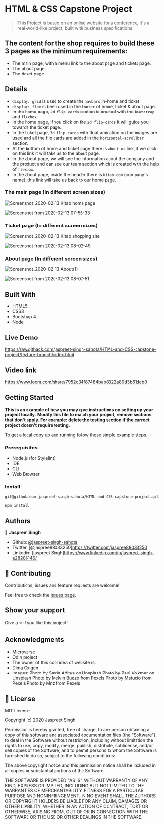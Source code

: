 # HTML & CSS Capstone Project

> This Project is based on an online website for a conference, it's a real-world-like project, built with business specifications.

## The content for the shop requires to build these 3 pages as the minimum requirements:

- The main page, with a menu link to the about page and tickets page.
- The about page.
- The ticket page.

## Details

- `display: grid` is used to create the `navbars` in-home and ticket 
- `display: flex` is been used in the `footer` of home, ticket & about page.
- In the home page, `2d flip-cards` section is created with the `bootstrap` and `flexbox`.
- In the home page, if you click on the `2d flip-cards` it will guide you towards the ticket page.
- In the ticket page, `3d flip cards` with float amination on the images are used and all the flip cards are added in the `horizontal-scrollbar` section.
- At the bottom of home and ticket page there is `about us` link, if we click on this link it will take us to the about page.
- In the about page, we will see the information about the company and the product and can see our team section which is created with the help of `flexbox`.
- In the about page, inside the header there is `Kitab.com` (company's name), this link will take us back to our home page.


### The main page (In different screen sizes)

![Screenshot_2020-02-13 Kitab home page](https://user-images.githubusercontent.com/55361440/74394562-e07f6c80-4e32-11ea-8605-80a3a1f4797c.png)

![Screenshot from 2020-02-13 07-56-33](https://user-images.githubusercontent.com/55361440/74395853-6224c980-4e36-11ea-9114-f0e12372c1f9.png)

### Ticket page (In different screen sizes)

![Screenshot_2020-02-13 Kitab shopping site](https://user-images.githubusercontent.com/55361440/74395923-94362b80-4e36-11ea-9e35-f5eb6aa37c62.png)

![Screenshot from 2020-02-13 08-02-49](https://user-images.githubusercontent.com/55361440/74396180-3f46e500-4e37-11ea-89f2-f287586a7860.png)

### About page (In different screen sizes)

![Screenshot_2020-02-13 About(1)](https://user-images.githubusercontent.com/55361440/74396292-8f25ac00-4e37-11ea-861a-15c67ac777f6.png)

![Screenshot from 2020-02-13 08-07-51](https://user-images.githubusercontent.com/55361440/74396432-f6436080-4e37-11ea-9fb5-3807ed7de512.png)


## Built With

- HTML5
- CSS3
- Bootstrap 4
- Node


## Live Demo

https://raw.githack.com/jaspreet-singh-sahota/HTML-and-CSS-capstone-project/feature-branch/index.html

## Video link

https://www.loom.com/share/7952c34f87484bab8322a80d3b61deb0

## Getting Started

**This is an example of how you may give instructions on setting up your project locally.**
**Modify this file to match your project, remove sections that don't apply. For example: delete the testing section if the currect project doesn't require testing.**

To get a local copy up and running follow these simple example steps.

### Prerequisites

- Node.js (for Stylelint)
- IDE
- CLI
- Web Browser

### Install

`git@github.com:jaspreet-singh-sahota/HTML-and-CSS-capstone-project.git`

`npm install`

## Authors

👤 **Jaspreet Singh**
- Github: [@jaspreet-singh-sahota](https://github.com/jaspreet-singh-sahota)
- Twitter: [@jaspree88033250]https://twitter.com/jaspree88033250
- Linkedin: [jaspreet Singh]https://www.linkedin.com/in/jaspreet-singh-a28286146/

## 🤝 Contributing

Contributions, issues and feature requests are welcome!

Feel free to check the [issues page](issues/).

## Show your support

Give a ⭐️ if you like this project!

## Acknowledgments

-   Microverse
-   Odin project
-   The owner of this cool idea of website is:
-   Dima Oxigen
-   Images:
        Photo by Satria Aditya on Unsplash
        Photo by Paul Volkmer on Unsplash
        Photo by Melvin Buezo from Pexels
        Photo by Mstudio from Pexels
        Photo by Mnz from Pexels


## 📝 License

MIT License

Copyright (c) 2020 Jaspreet Singh

Permission is hereby granted, free of charge, to any person obtaining a copy
of this software and associated documentation files (the "Software"), to deal
in the Software without restriction, including without limitation the rights
to use, copy, modify, merge, publish, distribute, sublicense, and/or sell
copies of the Software, and to permit persons to whom the Software is
furnished to do so, subject to the following conditions:

The above copyright notice and this permission notice shall be included in all
copies or substantial portions of the Software.

THE SOFTWARE IS PROVIDED "AS IS", WITHOUT WARRANTY OF ANY KIND, EXPRESS OR
IMPLIED, INCLUDING BUT NOT LIMITED TO THE WARRANTIES OF MERCHANTABILITY,
FITNESS FOR A PARTICULAR PURPOSE AND NONINFRINGEMENT. IN NO EVENT SHALL THE
AUTHORS OR COPYRIGHT HOLDERS BE LIABLE FOR ANY CLAIM, DAMAGES OR OTHER
LIABILITY, WHETHER IN AN ACTION OF CONTRACT, TORT OR OTHERWISE, ARISING FROM,
OUT OF OR IN CONNECTION WITH THE SOFTWARE OR THE USE OR OTHER DEALINGS IN THE
SOFTWARE.
